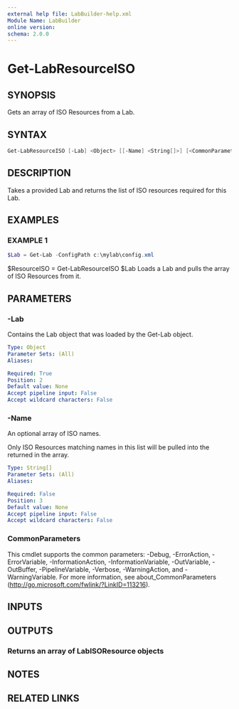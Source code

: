 ```yaml
---
external help file: LabBuilder-help.xml
Module Name: LabBuilder
online version:
schema: 2.0.0
---
```


# Get-LabResourceISO

## SYNOPSIS

Gets an array of ISO Resources from a Lab.

## SYNTAX

```powershell
Get-LabResourceISO [-Lab] <Object> [[-Name] <String[]>] [<CommonParameters>]
```

## DESCRIPTION

Takes a provided Lab and returns the list of ISO resources required for this Lab.

## EXAMPLES

### EXAMPLE 1

```powershell
$Lab = Get-Lab -ConfigPath c:\mylab\config.xml
```

$ResourceISO = Get-LabResourceISO $Lab
Loads a Lab and pulls the array of ISO Resources from it.

## PARAMETERS

### -Lab

Contains the Lab object that was loaded by the Get-Lab object.

```yaml
Type: Object
Parameter Sets: (All)
Aliases:

Required: True
Position: 2
Default value: None
Accept pipeline input: False
Accept wildcard characters: False
```

### -Name

An optional array of ISO names.

Only ISO Resources matching names in this list will be pulled into the returned in the array.

```yaml
Type: String[]
Parameter Sets: (All)
Aliases:

Required: False
Position: 3
Default value: None
Accept pipeline input: False
Accept wildcard characters: False
```

### CommonParameters

This cmdlet supports the common parameters: -Debug, -ErrorAction, -ErrorVariable, -InformationAction, -InformationVariable, -OutVariable, -OutBuffer, -PipelineVariable, -Verbose, -WarningAction, and -WarningVariable.
For more information, see about_CommonParameters (http://go.microsoft.com/fwlink/?LinkID=113216).

## INPUTS

## OUTPUTS

### Returns an array of LabISOResource objects

## NOTES

## RELATED LINKS
